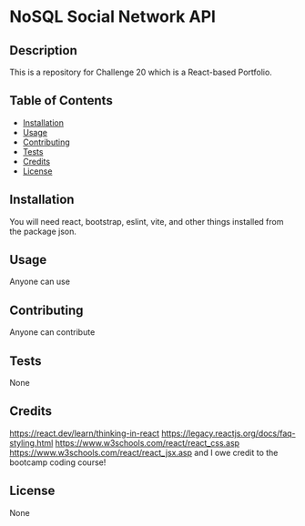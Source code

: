 # NoSQL Social Network API

## Description
This is a repository for Challenge 20 which is a React-based Portfolio.

## Table of Contents
- [Installation](#installation)
- [Usage](#usage)
- [Contributing](#contributing)
- [Tests](#tests)
- [Credits](#credits)
- [License](#license)

## Installation
You will need react, bootstrap, eslint, vite, and other things installed from the package json.

## Usage
Anyone can use

## Contributing
Anyone can contribute

## Tests
None

## Credits
https://react.dev/learn/thinking-in-react
https://legacy.reactjs.org/docs/faq-styling.html
https://www.w3schools.com/react/react_css.asp
https://www.w3schools.com/react/react_jsx.asp
and I owe credit to the bootcamp coding course!

## License
None